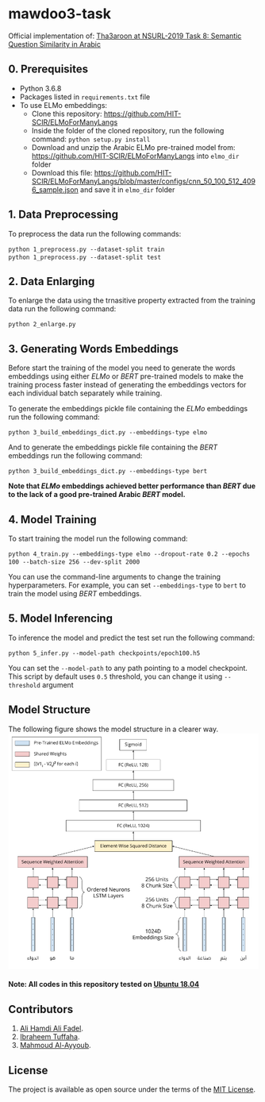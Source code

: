 # mawdoo3-task

Official implementation of: [Tha3aroon at NSURL-2019 Task 8: Semantic Question Similarity in Arabic](paper-url)

## 0. Prerequisites
- Python 3.6.8
- Packages listed in `requirements.txt` file
- To use ELMo embeddings:
  - Clone this repository: https://github.com/HIT-SCIR/ELMoForManyLangs
  - Inside the folder of the cloned repository, run the following command: `python setup.py install`
  - Download and unzip the Arabic ELMo pre-trained model from: https://github.com/HIT-SCIR/ELMoForManyLangs into `elmo_dir` folder
  - Download this file: https://github.com/HIT-SCIR/ELMoForManyLangs/blob/master/configs/cnn_50_100_512_4096_sample.json and save it in `elmo_dir` folder

## 1. Data Preprocessing
To preprocess the data run the following commands:
```
python 1_preprocess.py --dataset-split train
python 1_preprocess.py --dataset-split test
```

## 2. Data Enlarging
To enlarge the data using the trnasitive property extracted from the training data run the following command:
```
python 2_enlarge.py
```

## 3. Generating Words Embeddings
Before start the training of the model you need to generate the words embeddings using either *ELMo* or *BERT* pre-trained models to make the training process faster instead of generating the embeddings vectors for each individual batch separately while training.

To generate the embeddings pickle file containing the *ELMo* embeddings run the following command:
```
python 3_build_embeddings_dict.py --embeddings-type elmo
```
And to generate the embeddings pickle file containing the *BERT* embeddings run the following command:
```
python 3_build_embeddings_dict.py --embeddings-type bert
```

**Note that *ELMo* embeddings achieved better performance than *BERT* due to the lack of a good pre-trained Arabic *BERT* model.**

## 4. Model Training
To start training the model run the following command:
```
python 4_train.py --embeddings-type elmo --dropout-rate 0.2 --epochs 100 --batch-size 256 --dev-split 2000
```
You can use the command-line arguments to change the training hyperparameters. For example, you can set `--embeddings-type` to `bert` to train the model using *BERT* embeddings.

## 5. Model Inferencing
To inference the model and predict the test set run the following command:
```
python 5_infer.py --model-path checkpoints/epoch100.h5
```
You can set the `--model-path` to any path pointing to a model checkpoint. This script by default uses `0.5` threshold, you can change it using `--threshold` argument

## Model Structure

The following figure shows the model structure in a clearer way.
![model-structure](plots/model_representation.png)

#### Note: All codes in this repository tested on [Ubuntu 18.04](http://releases.ubuntu.com/18.04)

## Contributors
1. [Ali Hamdi Ali Fadel](https://github.com/AliOsm).<br/>
2. [Ibraheem Tuffaha](https://github.com/IbraheemTuffaha).<br/>
3. [Mahmoud Al-Ayyoub](https://github.com/malayyoub).<br/>

## License
The project is available as open source under the terms of the [MIT License](https://opensource.org/licenses/MIT).
